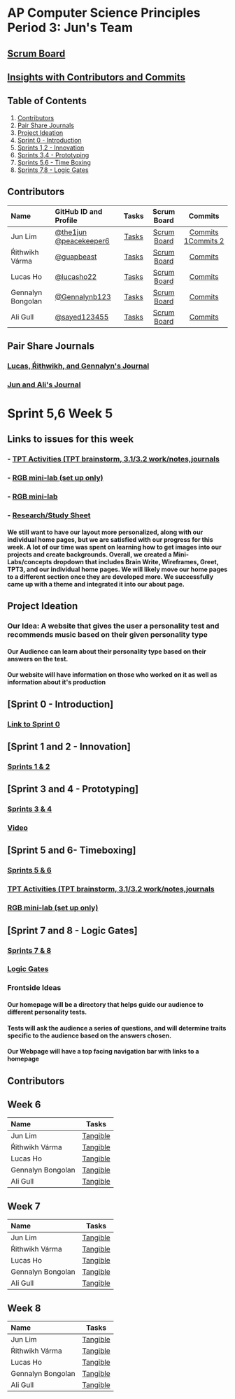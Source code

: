 # AP Computer Science Principles Period 3: Jun's Team
## [Scrum Board](https://github.com/Gennalynb123/flask_portfolio/projects/2)
## [Insights with Contributors and Commits](https://github.com/Gennalynb123/flask_portfolio/commits/main)
## Table of Contents
1. [Contributors](https://github.com/Gennalynb123/flask_portfolio/blob/main/README.md#contributors)
2. [Pair Share Journals](https://github.com/Gennalynb123/flask_portfolio/blob/main/README.md#pair-share-journals)
3. [Project Ideation](https://github.com/Gennalynb123/flask_portfolio/blob/main/README.md#project-ideation)
4. [Sprint 0 - Introduction](https://github.com/Gennalynb123/flask_portfolio/blob/main/README.md#sprint-0---introduction)
5. [Sprints 1,2 - Innovation](https://github.com/Gennalynb123/flask_portfolio/blob/main/README.md#sprint-1-and-2---innovation)
6. [Sprints 3,4 - Prototyping](https://github.com/Gennalynb123/flask_portfolio/blob/main/README.md#sprint-3-and-4)
7. [Sprints 5,6 - Time Boxing](https://github.com/Gennalynb123/flask_portfolio/blob/main/README.md#sprint-5-and-6)
8. [Sprints 7,8 - Logic Gates](https://github.com/Gennalynb123/flask_portfolio/blob/main/README.md#sprint-7-and-8---logic-gates)


## Contributors
| Name | GitHub ID and Profile | Tasks | Scrum Board | Commits |
|:-----|:----------------------|:-----:|:-----------:|:-------:|
| Jun Lim | [@the1jun](https://github.com/the1jun) [@peacekeeper6](https://github.com/peacekeeper6)| [Tasks](https://github.com/Gennalynb123/flask_portfolio/projects/2#card-68554960) |[Scrum Board](https://github.com/Gennalynb123/flask_portfolio/projects/2) | [Commits 1](https://github.com/Gennalynb123/flask_portfolio/commits?author=the1jun)[Commits 2](https://github.com/Gennalynb123/flask_portfolio/commits?author=peacekeeper6)
| Ŕithwikh Várma| [@guapbeast](https://github.com/guapbeast) | [Tasks](https://github.com/Gennalynb123/flask_portfolio/projects/2#card-68554850) |[Scrum Board](https://github.com/Gennalynb123/flask_portfolio/projects/2) | [Commits](https://github.com/Gennalynb123/flask_portfolio/commits?author=guapbeast)
| Lucas Ho | [@lucasho22](https://github.com/lucasho22) | [Tasks](https://github.com/Gennalynb123/flask_portfolio/projects/2#card-68559291) |[Scrum Board](https://github.com/Gennalynb123/flask_portfolio/projects/2) |[Commits](https://github.com/Gennalynb123/flask_portfolio/commits?author=lucasho22)
| Gennalyn Bongolan | [@Gennalynb123](https://github.com/Gennalynb123) | [Tasks](https://github.com/Gennalynb123/flask_portfolio/projects/2#card-68554609) |[Scrum Board](https://github.com/Gennalynb123/flask_portfolio/projects/2) |[Commits](https://github.com/Gennalynb123/flask_portfolio/commits?author=Gennalynb123)
| Ali Gull | [@sayed123455](https://github.com/sayed123455) | [Tasks](https://github.com/Gennalynb123/flask_portfolio/projects/2#card-68559348) |[Scrum Board](https://github.com/Gennalynb123/flask_portfolio/projects/2) |[Commits](https://github.com/Gennalynb123/flask_portfolio/commits?author=sayed123455)
## Pair Share Journals
### [Lucas, Ŕithwikh, and Gennalyn's Journal](https://docs.google.com/document/d/1XcHNurxEvFBZuBIZhxlTkx_ClMmk2kVWZFs-sb4uy2E/edit)
### [Jun and Ali's Journal](https://docs.google.com/document/d/1WvZphnC7vT6UqtVZ2HngxIULrPpT7rWK3-EGbG_K3Po/edit)
# Sprint 5,6 Week 5
## Links to issues for this week
### - [TPT Activities (TPT brainstorm, 3.1/3.2 work/notes,journals](https://github.com/Gennalynb123/flask_portfolio/issues/17)
### - [RGB mini-lab (set up only)](https://github.com/Gennalynb123/flask_portfolio/issues/18)
### - [RGB mini-lab](https://github.com/Gennalynb123/flask_portfolio/issues/20)
### - [Research/Study Sheet](https://github.com/Gennalynb123/flask_portfolio/issues/19)


#### We still want to have our layout more personalized, along with our individual home pages, but we are satisfied with our progress for this week. A lot of our time was spent on learning how to get images into our projects and create backgrounds. Overall, we created a Mini-Labs/concepts dropdown that includes Brain Write, Wireframes, Greet, TPT3, and our individual home pages. We will likely move our home pages to a different section once they are developed more. We successfully came up with a theme and integrated it into our about page.

## Project Ideation
### Our Idea: A website that gives the user a personality test and recommends music based on their given personality type
#### Our Audience can learn about their personality type based on their answers on the test.
#### Our website will have information on those who worked on it as well as information about it's production
## [Sprint 0 - Introduction]
### [Link to Sprint 0](https://drive.google.com/drive/folders/14VUYDYmwswaDMb8-JK4YqOccHa42-vMJ)
## [Sprint 1 and 2 - Innovation]
### [Sprints 1 & 2](https://github.com/Gennalynb123/flask_portfolio/projects/2)
## [Sprint 3 and 4 - Prototyping]
### [Sprints 3 & 4](https://github.com/Gennalynb123/flask_portfolio/projects/2)
###  [Video](https://drive.google.com/file/d/1kl5jFIyRJC3_xG10DX86GP8bgeFx_Ryx/view?usp=sharing)
## [Sprint 5 and 6- Timeboxing]
### [Sprints 5 & 6](https://github.com/Gennalynb123/flask_portfolio/projects/2)
###  [TPT Activities (TPT brainstorm, 3.1/3.2 work/notes,journals](https://github.com/Gennalynb123/flask_portfolio/issues/17)
###  [RGB mini-lab (set up only)](https://github.com/Gennalynb123/flask_portfolio/issues/18)
## [Sprint 7 and 8 - Logic Gates]
### [Sprints 7 & 8](https://github.com/Gennalynb123/flask_portfolio/projects/2)
### [Logic Gates](https://github.com/Gennalynb123/flask_portfolio/issues/21)
### Frontside Ideas
#### Our homepage will be a directory that helps guide our audience to different personality tests.
#### Tests will ask the audience a series of questions, and will determine traits specific to the audience based on the answers chosen.
#### Our Webpage will have a top facing navigation bar with links to a homepage
## Contributors
## Week 6
| Name | Tasks |
|:-----|:-----:|
| Jun Lim | [Tangible](https://github.com/Gennalynb123/flask_portfolio/commit/78177d211b2b851ef60b6f1fd33f8e17bed4162a)
| Ŕithwikh Várma|  [Tangible](https://docs.google.com/document/d/12TnHJVlcribNU6sX7OOA_Wx3OetbZDELks0SlvGp4rw/edit) 
| Lucas Ho |  [Tangible](https://github.com/Gennalynb123/flask_portfolio/commit/96463bdaf7843b0b01688e6cd427b2bc334ba2d0) 
| Gennalyn Bongolan|  [Tangible](https://github.com/Gennalynb123/flask_portfolio/commit/08c1dd4b5784d03ab2a312ee83e97ab6cb01164f) 
| Ali Gull|  [Tangible](https://docs.google.com/document/d/1yM7xTlAMoBwxjcCVS7KfeJWDonRg233bafW-5xDGv_0/edit) 
## Week 7
| Name | Tasks |
|:-----|:-----:|
| Jun Lim | [Tangible](https://github.com/Gennalynb123/flask_portfolio/commit/ed2e517bd7acc8562ee0f1f4488ef3b0044fb329)
| Ŕithwikh Várma|  [Tangible](https://github.com/Gennalynb123/flask_portfolio/commit/1ce6e996bcd36b5a9a66caadf747d54cf5ae1a95) 
| Lucas Ho |  [Tangible](https://github.com/Gennalynb123/flask_portfolio/commit/1b75eda112583a3484588ff45c3178250fba45e1) 
| Gennalyn Bongolan|  [Tangible](https://github.com/Gennalynb123/flask_portfolio/commit/721f99d77ed647df3ecea7112960663342c25cd5) 
| Ali Gull|  [Tangible](https://docs.google.com/document/d/1yM7xTlAMoBwxjcCVS7KfeJWDonRg233bafW-5xDGv_0/edit) 
## Week 8
| Name | Tasks |
|:-----|:-----:|
| Jun Lim | [Tangible]()
| Ŕithwikh Várma|  [Tangible]() 
| Lucas Ho |  [Tangible](https://github.com/Gennalynb123/flask_portfolio/commit/1b75eda112583a3484588ff45c3178250fba45e1) 
| Gennalyn Bongolan|  [Tangible]() 
| Ali Gull|  [Tangible]() 
